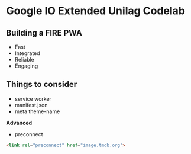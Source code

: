 # Google IO Extended Unilag Codelab

## Building a FIRE PWA

- Fast
- Integrated
- Reliable
- Engaging

## Things to consider

- service worker
- manifest.json
- meta theme-name

**Advanced**

- preconnect

```html
<link rel="preconnect" href="image.tmdb.org">
```
